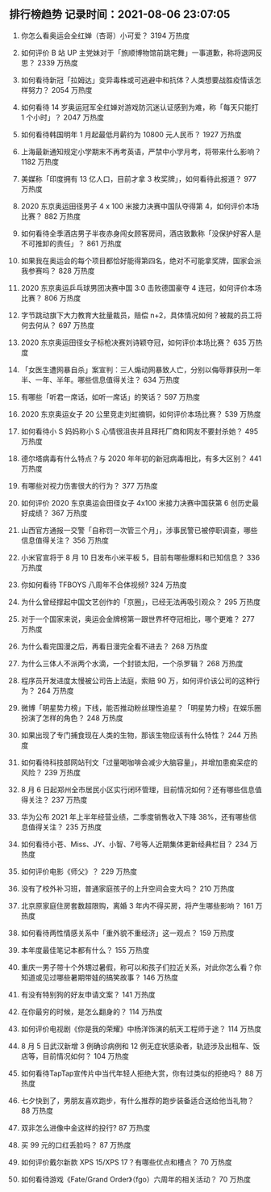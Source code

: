 
## 排行榜趋势 记录时间：2021-08-06 23:07:05
  
  1. 你怎么看奥运会全红婵（杏哥）小可爱？ 3194 万热度
    
  2. 如何评价 B 站 UP 主党妹对于「旅顺博物馆前跳宅舞」一事道歉，称将退网反思？ 2339 万热度
    
  3. 如何看待新冠「拉姆达」变异毒株或可逃避中和抗体？人类想要战胜疫情该怎样努力？ 2054 万热度
    
  4. 如何看待 14 岁奥运冠军全红婵对游戏防沉迷认证感到为难，称「每天只能打 1 个小时」？ 2047 万热度
    
  5. 如何看待韩国明年 1 月起最低月薪约为 10800 元人民币？ 1927 万热度
    
  6. 上海最新通知规定小学期末不再考英语，严禁中小学月考，将带来什么影响？ 1182 万热度
    
  7. 美媒称「印度拥有 13 亿人口，目前才拿 3 枚奖牌」，如何看待此报道？ 977 万热度
    
  8. 2020 东京奥运田径男子 4 x 100 米接力决赛中国队夺得第 4，如何评价本场比赛？ 882 万热度
    
  9. 如何看待全季酒店男子半夜赤身闯女顾客房间，酒店致歉称「没保护好客人是不可推卸的责任」？ 861 万热度
    
  10. 如果我在奥运会的每个项目都恰好能得第四名，绝对不可能拿奖牌，国家会派我参赛吗？ 828 万热度
    
  11. 2020 东京奥运乒乓球男团决赛中国 3:0 击败德国豪夺 4 连冠，如何评价本场比赛？ 806 万热度
    
  12. 字节跳动旗下大力教育大批量裁员，赔偿 n+2，具体情况如何？被裁的员工将何去何从？ 697 万热度
    
  13. 2020 东京奥运田径女子标枪决赛刘诗颖夺冠，如何评价本场比赛？ 635 万热度
    
  14. 「女医生遭网暴自杀」案宣判：三人煽动网暴致人亡，分别以侮辱罪获刑一年半、一年、半年。哪些信息值得关注？ 634 万热度
    
  15. 有哪些「听君一席话，如听一席话」的笑话？ 597 万热度
    
  16. 2020 东京奥运女子 20 公里竞走刘虹摘铜，如何评价本场比赛？ 539 万热度
    
  17. 如何看待小 S 妈妈称小 S 心情很沮丧并且拜托厂商和网友不要封杀她？ 495 万热度
    
  18. 德尔塔病毒有什么特点？与 2020 年年初的新冠病毒相比，有多大区别？ 441 万热度
    
  19. 有哪些对视力伤害很大的行为？ 377 万热度
    
  20. 如何评价 2020 东京奥运会田径女子 4x100 米接力决赛中国获第 6 创历史最好成绩？ 367 万热度
    
  21. 山西官方通报一交警「自称罚一次管三个月」，涉事民警已被停职调查，哪些信息值得关注？ 356 万热度
    
  22. 小米官宣将于 8 月 10 日发布小米平板 5，目前有哪些爆料和已知信息？ 336 万热度
    
  23. 你如何看待 TFBOYS 八周年不合体视频? 324 万热度
    
  24. 为什么曾经撑起中国文艺创作的「京圈」，已经无法再吸引观众？ 295 万热度
    
  25. 对于一个国家来说，奥运会金牌榜第一跟世界杯夺冠相比，哪个更难？ 277 万热度
    
  26. 为什么看完国漫之后，再看日漫完全看不进去？ 268 万热度
    
  27. 为什么三体人不派两个水滴，一个封锁太阳，一个杀罗辑？ 268 万热度
    
  28. 程序员开发进度太慢被公司告上法庭，索赔 90 万，如何评价该公司的这种行为？ 264 万热度
    
  29. 微博「明星势力榜」下线，能否推动粉丝理性追星？「明星势力榜」在娱乐圈扮演了怎样的角色？ 248 万热度
    
  30. 如果出现了专门捕食现在人类的生物，那该生物应该有什么特性？ 244 万热度
    
  31. 如何看待科技部网站刊文「过量喝咖啡会减少大脑容量」，并增加患痴呆症的风险？ 239 万热度
    
  32. 8 月 6 日起郑州全市居民小区实行闭环管理，目前情况如何？还有哪些信息值得关注？ 237 万热度
    
  33. 华为公布 2021 年上半年经营业绩，二季度销售收入下降 38%，还有哪些信息值得关注？ 235 万热度
    
  34. 如何看待小苍、Miss、JY、小智、7号等人近期集体更新经典栏目？ 234 万热度
    
  35. 如何评价电影《师父》？ 229 万热度
    
  36. 没有了校外补习班，普通家庭孩子的上升空间会变大吗？ 210 万热度
    
  37. 北京原家庭住房套数超限购，离婚 3 年内不得买房，将产生哪些影响？ 161 万热度
    
  38. 如何看待两性情感关系中「重外貌不重经济」这一观点？ 159 万热度
    
  39. 本年度最佳笔记本都有什么？ 155 万热度
    
  40. 重庆一男子带十个外甥过暑假，称可以和孩子们拉近关系，对此你怎么看？你知道或见过哪些暑期带娃的搞笑故事？ 146 万热度
    
  41. 有没有特别狗的好友申请文案？ 141 万热度
    
  42. 在你最穷的时候，是怎么翻身的？ 114 万热度
    
  43. 如何评价电视剧《你是我的荣耀》中杨洋饰演的航天工程师于途？ 114 万热度
    
  44. 8 月 5 日武汉新增 3 例确诊病例和 12 例无症状感染者，轨迹涉及出租车、饭店等，目前情况如何？ 104 万热度
    
  45. 如何看待TapTap宣传片中当代年轻人拒绝大赏，你有过类似的拒绝吗？ 88 万热度
    
  46. 七夕快到了，男朋友喜欢跑步，有什么推荐的跑步装备适合送给他当礼物？ 88 万热度
    
  47. 双非怎么进像中金这样的投行? 87 万热度
    
  48. 买 99 元的口红丢脸吗？ 87 万热度
    
  49. 如何评价戴尔新款 XPS 15/XPS 17？有哪些优点和槽点？ 70 万热度
    
  50. 如何看待游戏《Fate/Grand Order》（fgo）六周年的相关活动？ 70 万热度
    